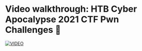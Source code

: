 # Video walkthrough: HTB Cyber Apocalypse 2021 CTF Pwn Challenges 💜

[![VIDEO](https://img.youtube.com/vi/6DRuT1JBmBE/0.jpg)](https://youtu.be/6DRuT1JBmBE "HackTheBox Cyber Apocalypse 2021: Pwn")
